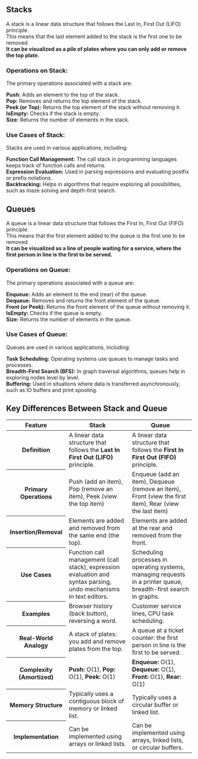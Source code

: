 ## Stacks
A stack is a linear data structure that follows the Last In, First Out (LIFO) principle.  
This means that the last element added to the stack is the first one to be removed.  
**It can be visualized as a pile of plates where you can only add or remove the top plate.**  

### Operations on Stack:
The primary operations associated with a stack are:

**Push:** Adds an element to the top of the stack.  
**Pop:** Removes and returns the top element of the stack.  
**Peek (or Top):** Returns the top element of the stack without removing it.  
**IsEmpty:** Checks if the stack is empty.  
**Size:** Returns the number of elements in the stack.  

### Use Cases of Stack:  
Stacks are used in various applications, including:  

**Function Call Management:** The call stack in programming languages keeps track of function calls and returns.  
**Expression Evaluation:** Used in parsing expressions and evaluating postfix or prefix notations.  
**Backtracking:** Helps in algorithms that require exploring all possibilities, such as maze solving and depth-first search.  


## Queues
A queue is a linear data structure that follows the First In, First Out (FIFO) principle.  
This means that the first element added to the queue is the first one to be removed.  
**It can be visualized as a line of people waiting for a service, where the first person in line is the first to be served.**  

### Operations on Queue:  
The primary operations associated with a queue are:  

**Enqueue:** Adds an element to the end (rear) of the queue.  
**Dequeue:** Removes and returns the front element of the queue.  
**Front (or Peek):** Returns the front element of the queue without removing it.  
**IsEmpty:** Checks if the queue is empty.  
**Size:** Returns the number of elements in the queue.  

### Use Cases of Queue:  
Queues are used in various applications, including: 

**Task Scheduling:** Operating systems use queues to manage tasks and processes.  
**Breadth-First Search (BFS):** In graph traversal algorithms, queues help in exploring nodes level by level.  
**Buffering:** Used in situations where data is transferred asynchronously, such as IO buffers and print spooling.  

  
## Key Differences Between Stack and Queue

<table>
<thead>
<tr>
<th><span>Feature</span></th>
<th><span>Stack</span></th>
<th><span>Queue</span></th>
</tr>
</thead>
<tbody>
<tr>
<th><b><strong>Definition</strong></b></th>
<td><span>A linear data structure that follows the</span><b><strong> Last In First Out (LIFO) </strong></b><span>principle.</span></td>
<td><span>A linear data structure that follows the</span><b><strong> First In First Out (FIFO)</strong></b><span> principle.</span></td>
</tr>
<tr>
<th><b><strong>Primary Operations</strong></b></th>
<td><span>Push (add an item), Pop (remove an item), Peek (view the top item)</span></td>
<td><span>Enqueue (add an item), Dequeue (remove an item), Front (view the first item), Rear (view the last item)</span></td>
</tr>
<tr>
<th><b><strong>Insertion/Removal</strong></b></th>
<td><span>Elements are added and removed from the same end (the top).</span></td>
<td><span>Elements are added at the rear and removed from the front.</span></td>
</tr>
<tr>
<th><b><strong>Use Cases</strong></b></th>
<td><span>Function call management (call stack), expression evaluation and syntax parsing, undo mechanisms in text editors.</span></td>
<td><span>Scheduling processes in operating systems, managing requests in a printer queue, breadth-first search in graphs.</span></td>
</tr>
<tr>
<th><b><strong>Examples</strong></b></th>
<td><span>Browser history (back button), reversing a word.</span></td>
<td><span>Customer service lines, CPU task scheduling.</span></td>
</tr>
<tr>
<th><b><strong>Real-World Analogy</strong></b></th>
<td><span>A stack of plates: you add and remove plates from the top.</span></td>
<td><span>A queue at a ticket counter: the first person in line is the first to be served.</span></td>
</tr>
<tr>
<th><b><strong>Complexity (Amortized)</strong></b></th>
<td><b><strong>Push: </strong></b><span>O(1), </span><b><strong>Pop:</strong></b><span> O(1),</span><b><strong> Peek: </strong></b><span>O(1)</span></td>
<td><b><strong>Enqueue: </strong></b><span>O(1), </span><b><strong>Dequeue:</strong></b><span> O(1), </span><b><strong>Front: </strong></b><span>O(1), </span><b><strong>Rear:</strong></b><span> O(1)</span></td>
</tr>
<tr>
<th><b><strong>Memory Structure</strong></b></th>
<td><span>Typically uses a contiguous block of memory or linked list.</span></td>
<td><span>Typically uses a circular buffer or linked list.</span></td>
</tr>
<tr>
<th><b><strong>Implementation</strong></b></th>
<td><span>Can be implemented using arrays or linked lists.</span></td>
<td><span>Can be implemented using arrays, linked lists, or circular buffers.</span></td>
</tr>
</tbody>
</table>
